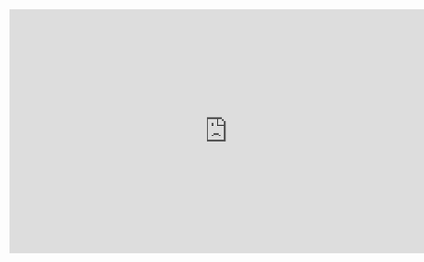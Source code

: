 <iframe width="768" height="432" src="https://miro.com/app/embed/uXjVP0fpouA=/?pres=1&frameId=3458764542901031904&embedId=644172326507" frameborder="0" scrolling="no" allow="fullscreen; clipboard-read; clipboard-write" allowfullscreen></iframe>
